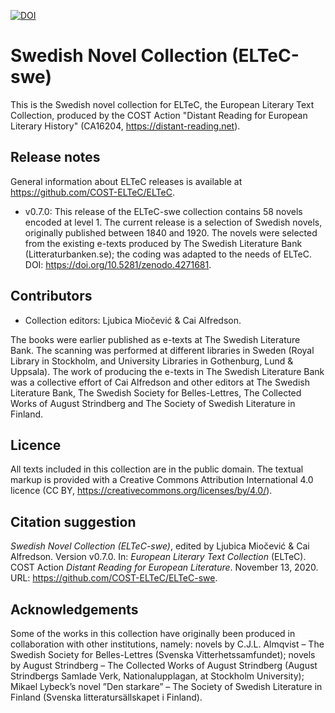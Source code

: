 [![DOI](https://zenodo.org/badge/DOI/10.5281/zenodo.4271663.svg)](https://doi.org/10.5281/zenodo.4271663)

# Swedish Novel Collection (ELTeC-swe)

This is the Swedish novel collection for ELTeC, the European Literary Text Collection, produced by the COST Action "Distant Reading for European Literary History" (CA16204, https://distant-reading.net).

## Release notes

General information about ELTeC releases is available at https://github.com/COST-ELTeC/ELTeC.

* v0.7.0: This release of the ELTeC-swe collection contains 58 novels encoded at level 1. The current release is a selection of Swedish novels, originally published between 1840 and 1920. The novels were selected from the existing e-texts produced by The Swedish Literature Bank (Litteraturbanken.se); the coding was adapted to the needs of ELTeC. DOI: https://doi.org/10.5281/zenodo.4271681. 

## Contributors

* Collection editors: Ljubica Miočević & Cai Alfredson.

The books were earlier published as e-texts at The Swedish Literature Bank. The scanning was performed at different libraries in Sweden (Royal Library in Stockholm, and University Libraries in Gothenburg, Lund & Uppsala). The work of producing the e-texts in The Swedish Literature Bank was a collective effort of Cai Alfredson and other editors at The Swedish Literature Bank, The Swedish Society for Belles-Lettres, The Collected Works of August Strindberg and The Society of Swedish Literature in Finland.

## Licence

All texts included in this collection are in the public domain. The textual markup is provided with a Creative Commons Attribution International 4.0 licence (CC BY, https://creativecommons.org/licenses/by/4.0/).


## Citation suggestion

*Swedish Novel Collection (ELTeC-swe)*, edited by Ljubica Miočević & Cai Alfredson. Version v0.7.0. In: *European Literary Text Collection* (ELTeC). COST Action *Distant Reading for European Literature*. November 13, 2020. URL: https://github.com/COST-ELTeC/ELTeC-swe. 

## Acknowledgements

Some of the works in this collection have originally been produced in collaboration with other institutions, namely: novels by C.J.L. Almqvist – The Swedish Society for Belles-Lettres (Svenska Vitterhetssamfundet); novels by August Strindberg – The Collected Works of August Strindberg (August Strindbergs Samlade Verk, Nationalupplagan, at Stockholm University); Mikael Lybeck’s novel ”Den starkare” – The Society of Swedish Literature in Finland (Svenska litteratursällskapet i Finland). 
